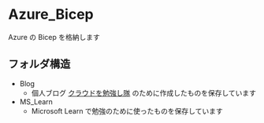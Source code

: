 # Azure_Bicep
Azure の Bicep を格納します

## フォルダ構造
-  Blog
    - 個人ブログ [クラウドを勉強し隊](https://www.kentsu.website/ja/) のために作成したものを保存しています
- MS_Learn
    - Microsoft Learn で勉強のために使ったものを保存しています
